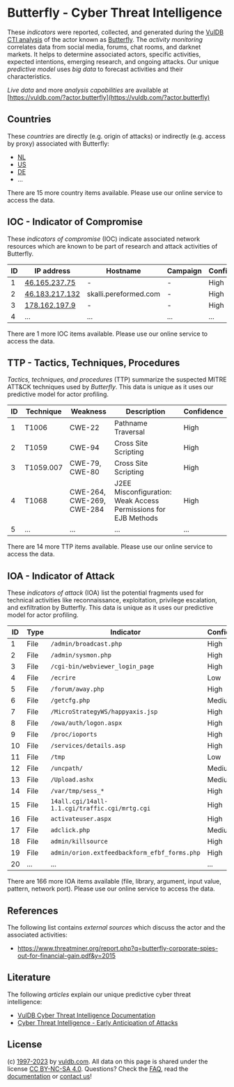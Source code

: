 # Butterfly - Cyber Threat Intelligence

These _indicators_ were reported, collected, and generated during the [VulDB CTI analysis](https://vuldb.com/?kb.cti) of the actor known as [Butterfly](https://vuldb.com/?actor.butterfly). The _activity monitoring_ correlates data from social media, forums, chat rooms, and darknet markets. It helps to determine associated actors, specific activities, expected intentions, emerging research, and ongoing attacks. Our unique _predictive model_ uses _big data_ to forecast activities and their characteristics.

_Live data_ and more _analysis capabilities_ are available at [https://vuldb.com/?actor.butterfly](https://vuldb.com/?actor.butterfly)

## Countries

These _countries_ are directly (e.g. origin of attacks) or indirectly (e.g. access by proxy) associated with Butterfly:

* [NL](https://vuldb.com/?country.nl)
* [US](https://vuldb.com/?country.us)
* [DE](https://vuldb.com/?country.de)
* ...

There are 15 more country items available. Please use our online service to access the data.

## IOC - Indicator of Compromise

These _indicators of compromise_ (IOC) indicate associated network resources which are known to be part of research and attack activities of Butterfly.

ID | IP address | Hostname | Campaign | Confidence
-- | ---------- | -------- | -------- | ----------
1 | [46.165.237.75](https://vuldb.com/?ip.46.165.237.75) | - | - | High
2 | [46.183.217.132](https://vuldb.com/?ip.46.183.217.132) | skalli.pereformed.com | - | High
3 | [178.162.197.9](https://vuldb.com/?ip.178.162.197.9) | - | - | High
4 | ... | ... | ... | ...

There are 1 more IOC items available. Please use our online service to access the data.

## TTP - Tactics, Techniques, Procedures

_Tactics, techniques, and procedures_ (TTP) summarize the suspected MITRE ATT&CK techniques used by _Butterfly_. This data is unique as it uses our predictive model for actor profiling.

ID | Technique | Weakness | Description | Confidence
-- | --------- | -------- | ----------- | ----------
1 | T1006 | CWE-22 | Pathname Traversal | High
2 | T1059 | CWE-94 | Cross Site Scripting | High
3 | T1059.007 | CWE-79, CWE-80 | Cross Site Scripting | High
4 | T1068 | CWE-264, CWE-269, CWE-284 | J2EE Misconfiguration: Weak Access Permissions for EJB Methods | High
5 | ... | ... | ... | ...

There are 14 more TTP items available. Please use our online service to access the data.

## IOA - Indicator of Attack

These _indicators of attack_ (IOA) list the potential fragments used for technical activities like reconnaissance, exploitation, privilege escalation, and exfiltration by Butterfly. This data is unique as it uses our predictive model for actor profiling.

ID | Type | Indicator | Confidence
-- | ---- | --------- | ----------
1 | File | `/admin/broadcast.php` | High
2 | File | `/admin/sysmon.php` | High
3 | File | `/cgi-bin/webviewer_login_page` | High
4 | File | `/ecrire` | Low
5 | File | `/forum/away.php` | High
6 | File | `/getcfg.php` | Medium
7 | File | `/MicroStrategyWS/happyaxis.jsp` | High
8 | File | `/owa/auth/logon.aspx` | High
9 | File | `/proc/ioports` | High
10 | File | `/services/details.asp` | High
11 | File | `/tmp` | Low
12 | File | `/uncpath/` | Medium
13 | File | `/Upload.ashx` | Medium
14 | File | `/var/tmp/sess_*` | High
15 | File | `14all.cgi/14all-1.1.cgi/traffic.cgi/mrtg.cgi` | High
16 | File | `activateuser.aspx` | High
17 | File | `adclick.php` | Medium
18 | File | `admin/killsource` | High
19 | File | `admin/orion.extfeedbackform_efbf_forms.php` | High
20 | ... | ... | ...

There are 166 more IOA items available (file, library, argument, input value, pattern, network port). Please use our online service to access the data.

## References

The following list contains _external sources_ which discuss the actor and the associated activities:

* https://www.threatminer.org/report.php?q=butterfly-corporate-spies-out-for-financial-gain.pdf&y=2015

## Literature

The following _articles_ explain our unique predictive cyber threat intelligence:

* [VulDB Cyber Threat Intelligence Documentation](https://vuldb.com/?kb.cti)
* [Cyber Threat Intelligence - Early Anticipation of Attacks](https://www.scip.ch/en/?labs.20201022)

## License

(c) [1997-2023](https://vuldb.com/?kb.changelog) by [vuldb.com](https://vuldb.com/?kb.about). All data on this page is shared under the license [CC BY-NC-SA 4.0](https://creativecommons.org/licenses/by-nc-sa/4.0/). Questions? Check the [FAQ](https://vuldb.com/?kb.faq), read the [documentation](https://vuldb.com/?kb) or [contact us](https://vuldb.com/?contact)!
